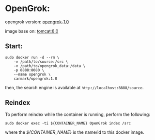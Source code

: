 # OpenGrok:

opengrok version: [opengrok-1.0](https://github.com/oracle/opengrok/releases/download/1.0/opengrok-1.0.tar.gz)

image base on: [tomcat:8.0](https://registry.hub.docker.com/_/tomcat/)

## Start:

```
sudo docker run -d --rm \
    -v /path/to/source:/src \
    -v /path/to/opengrok_data:/data \
    -p 8888:8080 \
    --name opengrok \
    carmark/opengrok:1.0
```

then, the search engine is available at `http://localhost:8888/source`.

## Reindex
To perform reindex while the container is running, perform the following:

```
sudo docker exec -ti ${CONTAINER_NAME} OpenGrok index /src
```

where the *${CONTAINER_NAME}* is the name/id to this docker image.
